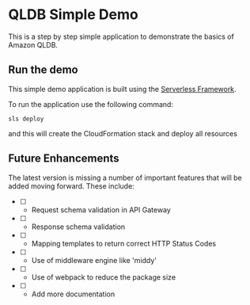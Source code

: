 # QLDB Simple Demo

This is a step by step simple application to demonstrate the basics of Amazon QLDB.

## Run the demo

This simple demo application is built using the [Serverless Framework](https://serverless.com/).

To run the application use the following command:

``` sls deploy ```

and this will create the CloudFormation stack and deploy all resources


## Future Enhancements

The latest version is missing a number of important features that will be added moving forward. These include:

* [ ] - Request schema validation in API Gateway
* [ ] - Response schema validation
* [ ] - Mapping templates to return correct HTTP Status Codes
* [ ] - Use of middleware engine like 'middy'
* [ ] - Use of webpack to reduce the package size
* [ ] - Add more documentation

